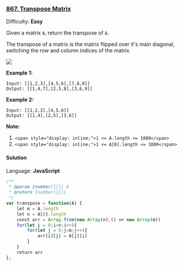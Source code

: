 ### [867\. Transpose Matrix](https://leetcode.com/problems/transpose-matrix/)

Difficulty: **Easy**


Given a matrix `A`, return the transpose of `A`.

The transpose of a matrix is the matrix flipped over it's main diagonal, switching the row and column indices of the matrix.

![](https://assets.leetcode.com/uploads/2019/10/20/hint_transpose.png)


**Example 1:**

```
Input: [[1,2,3],[4,5,6],[7,8,9]]
Output: [[1,4,7],[2,5,8],[3,6,9]]
```


**Example 2:**

```
Input: [[1,2,3],[4,5,6]]
Output: [[1,4],[2,5],[3,6]]
```

**Note:**

1.  `<span style="display: inline;">1 <= A.length <= 1000</span>`
2.  `<span style="display: inline;">1 <= A[0].length <= 1000</span>`


#### Solution

Language: **JavaScript**

```javascript
/**
 * @param {number[][]} A
 * @return {number[][]}
 */
var transpose = function(A) {
    let m = A.length
    let n = A[0].length
    const arr = Array.from(new Array(n),() => new Array(m))
    for(let i = 0;i<n;i++){
        for(let j = 0;j<m;j++){
            arr[i][j] = A[j][i]
        }
    }
    return arr
};
```
